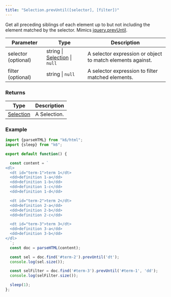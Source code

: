 ```yaml
---
title: "Selection.prevUntil([selector], [filter])"
---
```

Get all preceding siblings of each element up to but not including the element matched by the selector.
Mimics [jquery.prevUntil](https://api.jquery.com/prevUntil/).


| Parameter | Type | Description |
| --------- | ---- | ----------- |
| selector (optional) | string \| [Selection](/javascript-api/k6-html/selection) \| `null`  | A selector expression or object to match elements against. |
| filter (optional) | string \| `null`  | A selector expression to filter matched elements. |


### Returns

| Type | Description |
| ---- | ----------- |
| [Selection](/javascript-api/k6-html/selection) | A Selection. |


### Example

<div class="code-group" data-props='{"labels": []}'>

```js
import {parseHTML} from "k6/html";
import {sleep} from "k6";

export default function() {

  const content = `
<dl>
  <dt id="term-1">term 1</dt>
  <dd>definition 1-a</dd>
  <dd>definition 1-b</dd>
  <dd>definition 1-c</dd>
  <dd>definition 1-d</dd>

  <dt id="term-2">term 2</dt>
  <dd>definition 2-a</dd>
  <dd>definition 2-b</dd>
  <dd>definition 2-c</dd>

  <dt id="term-3">term 3</dt>
  <dd>definition 3-a</dd>
  <dd>definition 3-b</dd>
</dl>
  `;
  const doc = parseHTML(content);

  const sel = doc.find('#term-2').prevUntil('dt');
  console.log(sel.size());

  const selFilter = doc.find('#term-3').prevUntil('#term-1', 'dd');
  console.log(selFilter.size());

  sleep(1);
};
```

</div>
